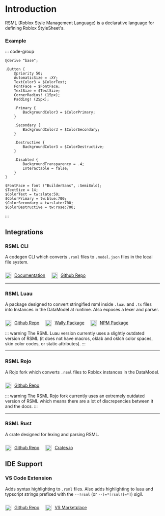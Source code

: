 # Introduction

RSML (Roblox Style Management Language) is a declarative language for defining Roblox StyleSheet's.

### Example

::: code-group
```rsml [./button.rsml]
@derive "base";

.Button {
    @priority 50;
    AutomaticSize = :XY;
    TextColor3 = $ColorText;
    FontFace = $FontFace;
    TextSize = $TextSize;
    CornerRadius! (15px);
    Padding! (25px);

    .Primary {
        BackgroundColor3 = $ColorPrimary;
    }

    .Secondary {
        BackgroundColor3 = $ColorSecondary;
    }

    .Destructive {
        BackgroundColor3 = $ColorDestructive;
    }

    .Disabled {
        BackgroundTransparency = .4;
        Interactable = false;
    }
}
```

```rsml [./base.rsml]
$FontFace = font ("BuilderSans", :SemiBold);
$TextSize = 14;
$ColorText = tw:slate:50;
$ColorPrimary = tw:blue:700;
$ColorSecondary = tw:slate:700;
$ColorDestructive = tw:rose:700;
```
:::


## Integrations


### RSML CLI
A codegen CLI which converts `.rsml` files to `.model.json` files in the local file system.
<br></br>
<ul style="list-style-type: none; padding: 0; margin: 0; margin-top: -5px; display: flex; gap: 20px; flex-wrap: wrap;">
    <a href="https://github.com/rbx-rsml/rsml-cli/releases/latest" target="_blank">
        <li style="display: flex; gap: 10px; justify-content: center;">
            <img src="/logo.svg" width="20px" />
            Documentation
        </li>
    </a>
    <a href="https://github.com/rbx-rsml/rsml-cli" target="_blank">
        <li style="display: flex; gap: 10px; justify-content: center;">
            <img src="/github-dark.svg" width="20px" />
            Github Repo
        </li>
    </a>
</ul>


- - -


### RSML Luau
A package designed to convert stringified rsml inside `.luau` and `.ts` files into Instances in the DataModel at runtime. Also exposes a lexer and parser.
<br></br>
<ul style="list-style-type: none; padding: 0; margin: 0; margin-top: -5px; display: flex; gap: 20px; flex-wrap: wrap;">
    <a href="https://github.com/rbx-rsml/rsml-luau" target="_blank">
        <li style="display: flex; gap: 10px; justify-content: center;">
            <img src="/github-dark.svg" width="20px" />
            Github Repo
        </li>
    </a>
    <a href="https://wally.run/package/cameronpcampbell/rsml" target="_blank">
        <li style="display: flex; gap: 10px; justify-content: center;">
            <img src="/wally.svg" width="20px" />
            Wally Package
        </li>
    </a>
    <a href="https://www.npmjs.com/package/@rbxts/rsml" target="_blank">
        <li style="display: flex; gap: 10px; justify-content: center;">
            <img src="/npm.svg" width="20px" />
            NPM Package
        </li>
    </a>
</ul>

::: warning
The RSML Luau version currently uses a slightly outdated version of RSML (it does not have macros, oklab and oklch color spaces, skin color codes, or static attributes).
:::


- - -


### RSML Rojo
A Rojo fork which converts `.rsml` files to Roblox instances in the DataModel.
<br></br>
<ul style="list-style-type: none; padding: 0; margin: 0; margin-top: -5px; display: flex; gap: 20px; flex-wrap: wrap;">
    <a href="https://github.com/rbx-rsml/rojo" target="_blank">
        <li style="display: flex; gap: 10px; justify-content: center;">
            <img src="/github-dark.svg" width="20px" />
            Github Repo
        </li>
    </a>
</ul>

::: warning
The RSML Rojo fork currently uses an extremely outdated version of RSML which means there are a lot of discrepencies between it and the docs.
:::


- - -


### RSML Rust
A crate designed for lexing and parsing RSML.
<br></br>
<ul style="list-style-type: none; padding: 0; margin: 0; margin-top: -5px; display: flex; gap: 20px; flex-wrap: wrap;">
    <a href="https://github.com/rbx-rsml/rsml-rust" target="_blank">
        <li style="display: flex; gap: 10px; justify-content: center;">
            <img src="/github-dark.svg" width="20px" />
            Github Repo
        </li>
    </a>
    <a href="https://docs.rs/rbx-rsml/latest/rbx_rsml" target="_blank">
        <li style="display: flex; gap: 10px; justify-content: center;">
            <img src="/crates-io.png" width="20px" />
            Crates.io
        </li>
    </a>
</ul>


## IDE Support

### VS Code Extension

Adds syntax highlighting to `.rsml` files. Also adds highlighting to luau and typscript strings prefixed with the `--!rsml` (or `--[=*[rsml!]=*]`) sigil.
<br></br>
<ul style="list-style-type: none; padding: 0; margin: 0; margin-top: -5px; display: flex; gap: 20px; flex-wrap: wrap;">
    <a href="https://github.com/rbx-rsml/rsml-vsc-ext" target="_blank">
        <li style="display: flex; gap: 10px; justify-content: center;">
            <img src="/github-dark.svg" width="20px" />
            Github Repo
        </li>
    </a>
    <a href="https://marketplace.visualstudio.com/items?itemName=rbx-rsml.roblox-style-management-language" target="_blank">
        <li style="display: flex; gap: 10px; justify-content: center;">
            <img src="/vs-dark.svg" width="20px" />
            VS Marketplace
        </li>
    </a>
</ul>
